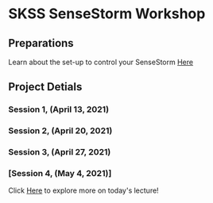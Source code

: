 # SKSS SenseStorm Workshop

## Preparations
Learn about the set-up to control your SenseStorm [Here](doc/Connection.md)


## Project Detials

### Session 1, (April 13, 2021)
### Session 2, (April 20, 2021)
### Session 3, (April 27, 2021)
### [Session 4, (May 4, 2021)]
Click [Here](doc/Sessoin4.md) to explore more on today's lecture!


